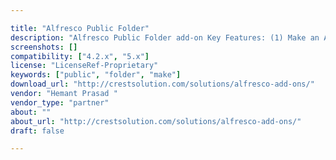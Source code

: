 ```yaml
---

title: "Alfresco Public Folder"
description: "Alfresco Public Folder add-on Key Features: (1) Make an Alfresco Folder publicly accessible via unique URL without any login requirement. Easy to share contents with guest users / external users with download only access. (2) Auto-expiry of public access: Users can set the Public URL expiry date to remove guest access automatically on given date. (3) Control access of public folder feature to specific users or groups only. (4) Eliminates the need to duplicate files into your Dropbox, Google Drive or SkyDrive folders, share bulk files directly from your Alfresco server in secure way."
screenshots: []
compatibility: ["4.2.x", "5.x"]
license: "LicenseRef-Proprietary"
keywords: ["public", "folder", "make"]
download_url: "http://crestsolution.com/solutions/alfresco-add-ons/"
vendor: "Hemant Prasad ‌"
vendor_type: "partner"
about: ""
about_url: "http://crestsolution.com/solutions/alfresco-add-ons/"
draft: false

---
```


